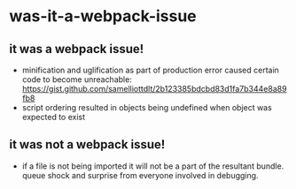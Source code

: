 # was-it-a-webpack-issue

## it was a webpack issue!

- minification and uglification as part of production error caused certain code to become unreachable: https://gist.github.com/samelliottdlt/2b123385bdcbd83d1fa7b344e8a89fb8
- script ordering resulted in objects being undefined when object was expected to exist

## it was not a webpack issue!

- if a file is not being imported it will not be a part of the resultant bundle. queue shock and surprise from everyone involved in debugging.
